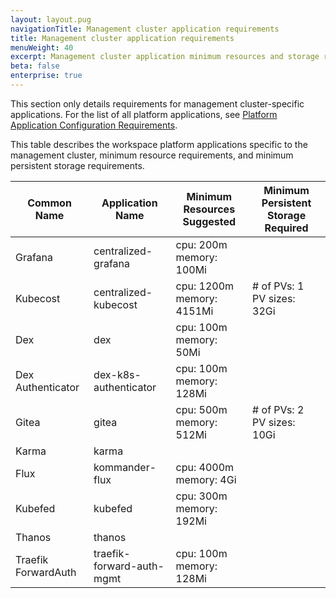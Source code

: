 ```yaml
---
layout: layout.pug
navigationTitle: Management cluster application requirements
title: Management cluster application requirements
menuWeight: 40
excerpt: Management cluster application minimum resources and storage requirements
beta: false
enterprise: true
---
```


This section only details requirements for management cluster-specific applications. For the list of all platform applications, see [Platform Application Configuration Requirements](../../workspaces/applications/platform-applications/platform-application-requirements/).

This table describes the workspace platform applications specific to the management cluster, minimum resource requirements, and minimum persistent storage requirements.

| Common Name       | Application Name          | Minimum Resources Suggested | Minimum Persistent Storage Required |
|-------------------|---------------------------|-----------------------------|-------------------------------------|
| Grafana           | centralized-grafana       | cpu: 200m<br>memory: 100Mi  |                                     |
| Kubecost          | centralized-kubecost      | cpu: 1200m<br>memory: 4151Mi | # of PVs: 1<br>PV sizes: 32Gi      |
| Dex               | dex                       | cpu: 100m<br>memory: 50Mi   |                                     |
| Dex Authenticator | dex-k8s-authenticator     | cpu: 100m<br>memory: 128Mi  |                                     |
| Gitea             | gitea                     | cpu: 500m<br>memory: 512Mi  | # of PVs: 2<br>PV sizes: 10Gi       |
| Karma             | karma                     |                             |                                     |
| Flux              | kommander-flux            | cpu: 4000m<br>memory: 4Gi   |                                     |
| Kubefed           | kubefed                   | cpu: 300m<br>memory: 192Mi  |                                     |
| Thanos            | thanos                    |                             |                                     |
| Traefik ForwardAuth | traefik-forward-auth-mgmt | cpu: 100m<br>memory: 128Mi |                                    |
